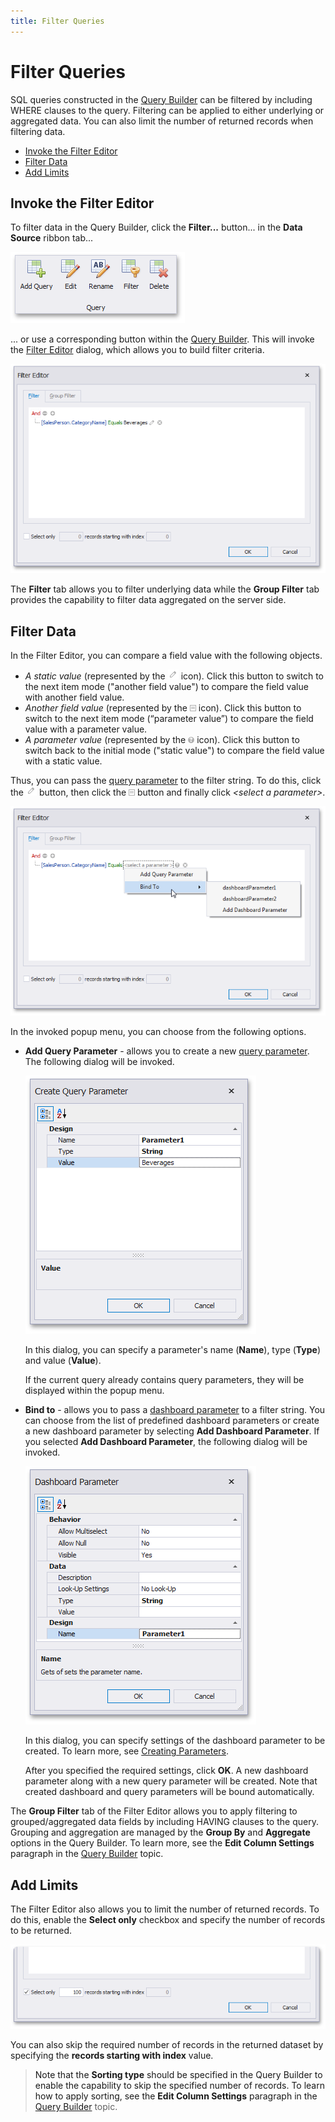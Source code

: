```yaml
---
title: Filter Queries
---
```

# Filter Queries
SQL queries constructed in the [Query Builder](../../../../dashboard-for-desktop/articles/dashboard-designer/working-with-data/using-the-query-builder.md) can be filtered by including WHERE clauses to the query. Filtering can be applied to either underlying or aggregated data. You can also limit the number of returned records when filtering data.
* [Invoke the Filter Editor](#invoke-the-filter-editor)
* [Filter Data](#filter-data)
* [Add Limits](#add-limits)

## <a name="invoke-the-filter-editor"/>Invoke the Filter Editor
To filter data in the Query Builder, click the **Filter...** button... in the **Data Source** ribbon tab...

![EditQueriesButton_Ribbon](../../../images/Img118162.png)

... or use a corresponding button within the [Query Builder](../../../../dashboard-for-desktop/articles/dashboard-designer/working-with-data/using-the-query-builder.md). This will invoke the [Filter Editor](../../../../interface-elements-for-desktop/articles/filter-editor/filter-data-via-the-filter-editor.md) dialog, which allows you to build filter criteria.

![FilterEditorDialog_SqlDataSource](../../../images/Img121069.png)

The **Filter** tab allows you to filter underlying data while the **Group Filter** tab provides the capability to filter data aggregated on the server side.

## <a name="filter-data"/>Filter Data
In the Filter Editor, you can compare a field value with the following objects.
* _A static value_ (represented by the ![Parameters_FilterEditor_CompareButton](../../../images/Img21820.png) icon). Click this button to switch to the next item mode ("another field value") to compare the field value with another field value.
* _Another field value_ (represented by the ![Parameters_FilterEditor_CompareButton2](../../../images/Img21824.png) icon). Click this button to switch to the next item mode (“parameter value”) to compare the field value with a parameter value.
* _A parameter value_ (represented by the ![Parameters_FilterEditor_CompareButton3](../../../images/Img21825.png) icon). Click this button to switch back to the initial mode ("static value") to compare the field value with a static value.

Thus, you can pass the [query parameter](../../../../dashboard-for-desktop/articles/dashboard-designer/working-with-data/pass-query-parameters.md) to the filter string. To do this, click the ![Parameters_FilterEditor_CompareButton](../../../images/Img21820.png) button, then click the ![Parameters_FilterEditor_CompareButton2](../../../images/Img21824.png) button and finally click _&#60;select a parameter&#62;_.

![FilterEditorDialog_AddParameterMenu](../../../images/Img121070.png)

In the invoked popup menu, you can choose from the following options.
* **Add Query Parameter** - allows you to create a new [query parameter](../../../../dashboard-for-desktop/articles/dashboard-designer/working-with-data/pass-query-parameters.md). The following dialog will be invoked.
	
	![CreateQueryParameterDialog](../../../images/Img121074.png)
	
	In this dialog, you can specify a parameter's name (**Name**), type (**Type**) and value (**Value**).
	
	If the current query already contains query parameters, they will be displayed within the popup menu.
* **Bind to** - allows you to pass a [dashboard parameter](../../../../dashboard-for-desktop/articles/dashboard-designer/data-analysis/using-dashboard-parameters/creating-parameters.md) to a filter string. You can choose from the list of predefined dashboard parameters or create a new dashboard parameter by selecting **Add Dashboard Parameter**. If you selected **Add Dashboard Parameter**, the following dialog will be invoked.
	
	![CreateDashboardParameterDialog](../../../images/Img121075.png)
	
	In this dialog, you can specify settings of the dashboard parameter to be created. To learn more, see [Creating Parameters](../../../../dashboard-for-desktop/articles/dashboard-designer/data-analysis/using-dashboard-parameters/creating-parameters.md).
	
	After you specified the required settings, click **OK**. A new dashboard parameter along with a new query parameter will be created. Note that created dashboard and query parameters will be bound automatically.

The **Group Filter** tab of the Filter Editor allows you to apply filtering to grouped/aggregated data fields by including HAVING clauses to the query. Grouping and aggregation are managed by the **Group By** and **Aggregate** options in the Query Builder. To learn more, see the **Edit Column Settings** paragraph in the [Query Builder](../../../../dashboard-for-desktop/articles/dashboard-designer/working-with-data/using-the-query-builder.md) topic.

## <a name="add-limits"/>Add Limits
The Filter Editor also allows you to limit the number of returned records. To do this, enable the **Select only** checkbox and specify the number of records to be returned.

![FilterEditorDialog_TopSkip](../../../images/Img121073.png)

You can also skip the required number of records in the returned dataset by specifying the **records starting with index** value.

> Note that the **Sorting type** should be specified in the Query Builder to enable the capability to skip the specified number of records. To learn how to apply sorting, see the **Edit Column Settings** paragraph in the [Query Builder](../../../../dashboard-for-desktop/articles/dashboard-designer/working-with-data/using-the-query-builder.md) topic.